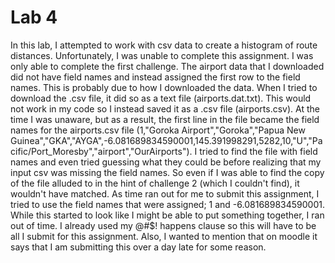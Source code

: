 # Lab 4

In this lab, I attempted to work with csv data to create a histogram of route distances. Unfortunately, I was unable to complete this assignment. I was only able to complete the first challenge. The airport data that I downloaded did not have field names and instead assigned the first row to the field names. This is probably due to how I downloaded the data. When I tried to download the .csv file, it did so as a text file (airports.dat.txt). This would not work in my code so I instead saved it as a .csv file (airports.csv). At the time I was unaware, but as a result, the first line in the file became the field names for the airports.csv file (1,"Goroka Airport","Goroka","Papua New Guinea","GKA","AYGA",-6.081689834590001,145.391998291,5282,10,"U","Pacific/Port_Moresby","airport","OurAirports"). I tried to find the file with field names and even tried guessing what they could be before realizing that my input csv was missing the field names. So even if I was able to find the copy of the file alluded to in the hint of challenge 2 (which I couldn't find), it wouldn't have matched. As time ran out for me to submit this assignment, I tried to use the field names that were assigned; 1 and -6.081689834590001.
While this started to look like I might be able to put something together, I ran out of time. I already used my @#$! happens clause so this will have to be all I submit for this assignment. Also, I wanted to mention that on moodle it says that I am submitting this over a day late for some reason. 
